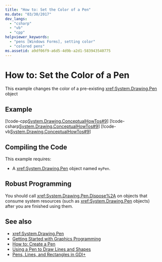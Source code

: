 ```yaml
---
title: "How to: Set the Color of a Pen"
ms.date: "03/30/2017"
dev_langs: 
  - "csharp"
  - "vb"
  - "cpp"
helpviewer_keywords: 
  - "pens [Windows Forms], setting color"
  - "colored pens"
ms.assetid: a9df06f9-a6d5-4d9b-a2d1-583943540775
---
```

# How to: Set the Color of a Pen
This example changes the color of a pre-existing <xref:System.Drawing.Pen> object  
  
## Example  
 [!code-cpp[System.Drawing.ConceptualHowTos#9](../../../../samples/snippets/cpp/VS_Snippets_Winforms/System.Drawing.ConceptualHowTos/cpp/form1.cpp#9)]
 [!code-csharp[System.Drawing.ConceptualHowTos#9](../../../../samples/snippets/csharp/VS_Snippets_Winforms/System.Drawing.ConceptualHowTos/CS/form1.cs#9)]
 [!code-vb[System.Drawing.ConceptualHowTos#9](../../../../samples/snippets/visualbasic/VS_Snippets_Winforms/System.Drawing.ConceptualHowTos/VB/form1.vb#9)]  
  
## Compiling the Code  
 This example requires:  
  
-   A <xref:System.Drawing.Pen> object named `myPen`.  
  
## Robust Programming  
 You should call <xref:System.Drawing.Pen.Dispose%2A> on objects that consume system resources (such as <xref:System.Drawing.Pen> objects) after you are finished using them.  
  
## See also
- <xref:System.Drawing.Pen>
- [Getting Started with Graphics Programming](../../../../docs/framework/winforms/advanced/getting-started-with-graphics-programming.md)
- [How to: Create a Pen](../../../../docs/framework/winforms/advanced/how-to-create-a-pen.md)
- [Using a Pen to Draw Lines and Shapes](../../../../docs/framework/winforms/advanced/using-a-pen-to-draw-lines-and-shapes.md)
- [Pens, Lines, and Rectangles in GDI+](../../../../docs/framework/winforms/advanced/pens-lines-and-rectangles-in-gdi.md)
